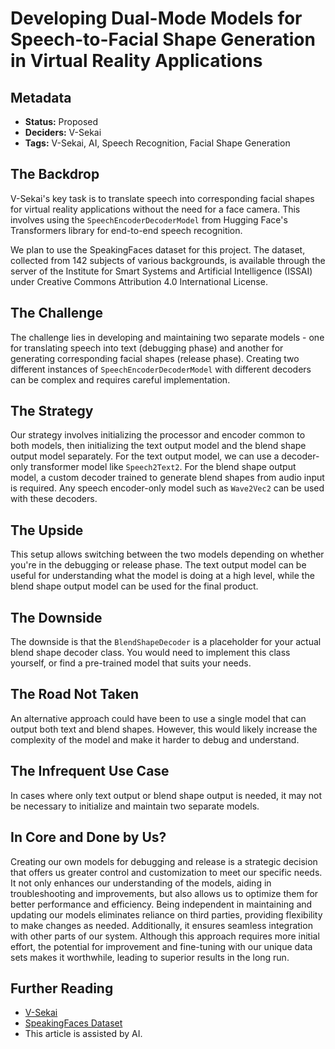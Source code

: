 # Developing Dual-Mode Models for Speech-to-Facial Shape Generation in Virtual Reality Applications

## Metadata

- **Status:** Proposed
- **Deciders:** V-Sekai
- **Tags:** V-Sekai, AI, Speech Recognition, Facial Shape Generation

## The Backdrop

V-Sekai's key task is to translate speech into corresponding facial shapes for virtual reality applications without the need for a face camera. This involves using the `SpeechEncoderDecoderModel` from Hugging Face's Transformers library for end-to-end speech recognition.

We plan to use the SpeakingFaces dataset for this project. The dataset, collected from 142 subjects of various backgrounds, is available through the server of the Institute for Smart Systems and Artificial Intelligence (ISSAI) under Creative Commons Attribution 4.0 International License.

## The Challenge

The challenge lies in developing and maintaining two separate models - one for translating speech into text (debugging phase) and another for generating corresponding facial shapes (release phase). Creating two different instances of `SpeechEncoderDecoderModel` with different decoders can be complex and requires careful implementation.

## The Strategy

Our strategy involves initializing the processor and encoder common to both models, then initializing the text output model and the blend shape output model separately. For the text output model, we can use a decoder-only transformer model like `Speech2Text2`. For the blend shape output model, a custom decoder trained to generate blend shapes from audio input is required. Any speech encoder-only model such as `Wave2Vec2` can be used with these decoders.

## The Upside

This setup allows switching between the two models depending on whether you're in the debugging or release phase. The text output model can be useful for understanding what the model is doing at a high level, while the blend shape output model can be used for the final product.

## The Downside

The downside is that the `BlendShapeDecoder` is a placeholder for your actual blend shape decoder class. You would need to implement this class yourself, or find a pre-trained model that suits your needs.

## The Road Not Taken

An alternative approach could have been to use a single model that can output both text and blend shapes. However, this would likely increase the complexity of the model and make it harder to debug and understand.

## The Infrequent Use Case

In cases where only text output or blend shape output is needed, it may not be necessary to initialize and maintain two separate models.

## In Core and Done by Us?

Creating our own models for debugging and release is a strategic decision that offers us greater control and customization to meet our specific needs. It not only enhances our understanding of the models, aiding in troubleshooting and improvements, but also allows us to optimize them for better performance and efficiency. Being independent in maintaining and updating our models eliminates reliance on third parties, providing flexibility to make changes as needed. Additionally, it ensures seamless integration with other parts of our system. Although this approach requires more initial effort, the potential for improvement and fine-tuning with our unique data sets makes it worthwhile, leading to superior results in the long run.

## Further Reading

- [V-Sekai](https://v-sekai.org/)
- [SpeakingFaces Dataset](https://doi.org/10.48333/smgd-yj77)
- This article is assisted by AI.
